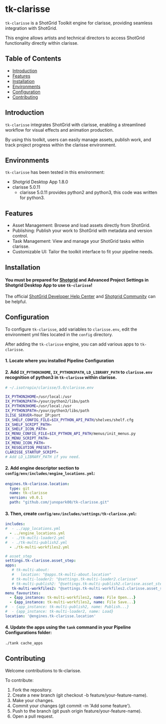 # tk-clarisse

`tk-clarisse` is a ShotGrid Toolkit engine for clarisse, providing seamless integration with ShotGrid. 

This engine allows artists and technical directors to access ShotGrid functionality directly within clarisse.

## Table of Contents

- [Introduction](#introduction)
- [Features](#features)
- [Installation](#installation)
- [Environments](#environments)
- [Configuration](#configuration)
- [Contributing](#contributing)

## Introduction

`tk-clarisse` integrates ShotGrid with clarisse, enabling a streamlined workflow for visual effects and animation production. 

By using this toolkit, users can easily manage assets, publish work, and track project progress within the clarisse environment.

## Environments
`tk-clarisse` has been tested in this environment:
- Shotgrid Desktop App 1.8.0
- clarisse 5.0.11
  - clarisse 5.0.11 provides python2 and python3, this code was written for python3.


## Features

- Asset Management: Browse and load assets directly from ShotGrid.
- Publishing: Publish your work to ShotGrid with metadata and version control.
- Task Management: View and manage your ShotGrid tasks within clarisse.
- Customizable UI: Tailor the toolkit interface to fit your pipeline needs.

## Installation

#### You must be prepared for [Shotgrid](https://shotgrid.autodesk.com/)  and Advanced Project Settings in Shotgrid Desktop App to use `tk-clarisse`!

The official [ShotGrid Developer Help Center](https://help.autodesk.com/view/SGDEV/ENU/) and [Shotgrid Community](https://community.shotgridsoftware.com/) can be helpful.


## Configuration
To configure `tk-clarisse`, add variables to `clarisse.env`, edit the environment yml files located in the `config` directory.


After adding the `tk-clarisse` engine, you can add various apps to `tk-clarisse`.


#### 1. Locate where you installed Pipeline Configuration

#### 2. Add `IX_PYTHON3HOME`, `IX_PYTHON3PATH`, `LD_LIBRARY_PATH` to `clarisse.env` recognition of python3 in `tk-clarisse` within clarisse.

```sh
# ~/.isotropix/clarisse/5.0/clarisse.env

IX_PYTHON2HOME=/usr/local:/usr
IX_PYTHON2PATH=/your/python2/libs/path
IX_PYTHON3HOME=/usr/local:/usr
IX_PYTHON3PATH=/your/python3/libs/path
ILISE_SERVER=Your_IP:port
IX_SHELF_CONFIG_FILE=$IX_PYTHON_API_PATH/shelves/shelf.cfg
IX_SHELF_SCRIPT_PATH=
IX_SHELF_ICON_PATH=
IX_MENU_CONFIG_FILE=$IX_PYTHON_API_PATH/menus/init_menus.py
IX_MENU_SCRIPT_PATH=
IX_MENU_ICON_PATH=
IX_RESOLUTION_PRESET=
CLARISSE_STARTUP_SCRIPT=
# Add LD_LIBRARY_PATH if you need.

```

#### 2. Add engine descriptor section to `config/env/includes/engine_locations.yml`:

```yaml
engines.tk-clarisse.location:
  type: git
  name: tk-clarisse
  version: v0.0.1
  path: "github.com/junopark00/tk-clarisse.git"
```

#### 3. Then, create `config/env/includes/settings/tk-clarisse.yml`:

```yaml
includes:
#  - ../app_locations.yml
  - ../engine_locations.yml
#  - ./tk-multi-loader2.yml
#  - ./tk-multi-publish2.yml
  - ./tk-multi-workfiles2.yml

# asset_step
settings.tk-clarisse.asset_step:
apps:
   # tk-multi-about:
   #   location: "@apps.tk-multi-about.location"
   # tk-multi-loader2: "@settings.tk-multi-loader2.clarisse"
   # tk-multi-publish2: "@settings.tk-multi-publish2.clarisse.asset_step"
   tk-multi-workfiles2: "@settings.tk-multi-workfiles2.clarisse.asset_step"
menu_favourites:
  - {app_instance: tk-multi-workfiles2, name: File Open...}
  - {app_instance: tk-multi-workfiles2, name: File Save...}
#  - {app_instance: tk-multi-publish2, name: Publish...}
#  - {app_instance: tk-multi-loader2, name: Load}
location: '@engines.tk-clarisse.location'
```

#### 4. Update the apps using the `tank` command in your Pipeline Configurations folder:

```sh
./tank cache_apps
```

## Contributing
Welcome contributions to tk-clarisse.

To contribute:
1. Fork the repository.
2. Create a new branch (git checkout -b feature/your-feature-name).
3. Make your changes.
4. Commit your changes (git commit -m 'Add some feature').
5. Push to the branch (git push origin feature/your-feature-name).
6. Open a pull request.
